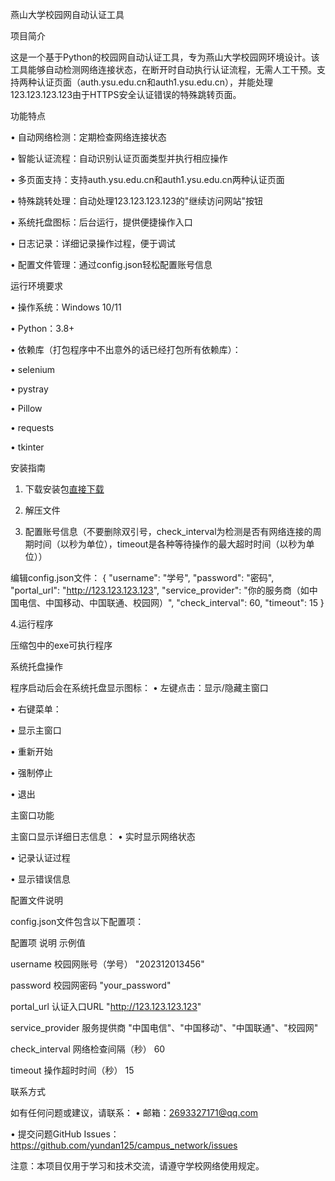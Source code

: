 燕山大学校园网自动认证工具

项目简介

这是一个基于Python的校园网自动认证工具，专为燕山大学校园网环境设计。该工具能够自动检测网络连接状态，在断开时自动执行认证流程，无需人工干预。支持两种认证页面（auth.ysu.edu.cn和auth1.ysu.edu.cn），并能处理123.123.123.123由于HTTPS安全认证错误的特殊跳转页面。

功能特点

• 自动网络检测：定期检查网络连接状态

• 智能认证流程：自动识别认证页面类型并执行相应操作

• 多页面支持：支持auth.ysu.edu.cn和auth1.ysu.edu.cn两种认证页面

• 特殊跳转处理：自动处理123.123.123.123的"继续访问网站"按钮

• 系统托盘图标：后台运行，提供便捷操作入口

• 日志记录：详细记录操作过程，便于调试

• 配置文件管理：通过config.json轻松配置账号信息

运行环境要求

• 操作系统：Windows 10/11

• Python：3.8+

• 依赖库（打包程序中不出意外的话已经打包所有依赖库）：

  • selenium

  • pystray

  • Pillow

  • requests

  • tkinter

安装指南

1. 下载安装包[直接下载](https://github.com/yundan125/campus_network/releases/download/ZIP/YSU_campus_network.zip)


3. 解压文件


4. 配置账号信息（不要删除双引号，check_interval为检测是否有网络连接的周期时间（以秒为单位），timeout是各种等待操作的最大超时时间（以秒为单位））

编辑config.json文件：
{
  "username": "学号",
  "password": "密码",
  "portal_url": "http://123.123.123.123",
  "service_provider": "你的服务商（如中国电信、中国移动、中国联通、校园网）",
  "check_interval": 60,
  "timeout": 15
}


4.运行程序

压缩包中的exe可执行程序


系统托盘操作

程序启动后会在系统托盘显示图标：
• 左键点击：显示/隐藏主窗口

• 右键菜单：

  • 显示主窗口

  • 重新开始

  • 强制停止

  • 退出

主窗口功能

主窗口显示详细日志信息：
• 实时显示网络状态

• 记录认证过程

• 显示错误信息

配置文件说明

config.json文件包含以下配置项：

配置项 说明 示例值

username 校园网账号（学号） "202312013456"

password 校园网密码 "your_password"

portal_url 认证入口URL "http://123.123.123.123"

service_provider 服务提供商 "中国电信"、"中国移动"、"中国联通"、"校园网"

check_interval 网络检查间隔（秒） 60

timeout 操作超时时间（秒） 15



联系方式

如有任何问题或建议，请联系：
• 邮箱：2693327171@qq.com

• 提交问题GitHub Issues：https://github.com/yundan125/campus_network/issues

注意：本项目仅用于学习和技术交流，请遵守学校网络使用规定。
